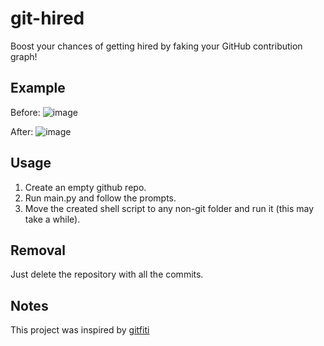 # git-hired

Boost your chances of getting hired by faking your GitHub contribution graph!

## Example
Before:
![image](https://user-images.githubusercontent.com/81910488/131299688-afb378a6-9297-4a65-98c2-d217e9e8e455.png)

After:
![image](https://user-images.githubusercontent.com/81910488/131299599-99170c31-a18e-4a61-8d14-0b5b60408853.png)

## Usage

1.  Create an empty github repo.
2.  Run main.py and follow the prompts.
3.  Move the created shell script to any non-git folder and run it (this may take a while).

## Removal

Just delete the repository with all the commits.

## Notes

This project was inspired by [gitfiti](https://github.com/gelstudios/gitfiti)
